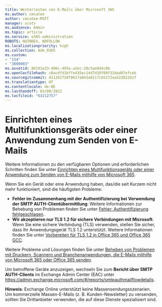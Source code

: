 ```yaml
---
title: Weiterleiten von E-Mails über Microsoft 365
ms.author: cmcatee
author: cmcatee-MSFT
manager: scotv
ms.audience: Admin
ms.topic: article
ms.service: o365-administration
ROBOTS: NOINDEX, NOFOLLOW
ms.localizationpriority: high
ms.collection: Adm_O365
ms.custom:
- "154"
- "3000003"
ms.assetid: 84191e23-496c-495a-a2ec-28c5ae0d4c0b
ms.openlocfilehash: c0acdfd1bffe435ec14d7d10f69f31dad07efceb
ms.sourcegitcommit: d11262728f0617a843a0117cb5172aa322022b27
ms.translationtype: HT
ms.contentlocale: de-DE
ms.lasthandoff: 03/08/2022
ms.locfileid: "63212757"
---
```

# <a name="set-up-a-multifunction-device-or-application-to-send-email"></a>Einrichten eines Multifunktionsgeräts oder einer Anwendung zum Senden von E-Mails

Weitere Informationen zu den verfügbaren Optionen und erforderlichen Schritten finden Sie unter [Einrichten eines Multifunktionsgeräts oder einer Anwendung zum Senden von E-Mails mithilfe von Microsoft 365](https://docs.microsoft.com/Exchange/mail-flow-best-practices/how-to-set-up-a-multifunction-device-or-application-to-send-email-using-microsoft-365-or-office-365).
  
Wenn Sie ein Gerät oder eine Anwendung haben, das/die seit Kurzem nicht mehr funktioniert, sind die häufigsten Probleme:

- **Fehler im Zusammenhang mit der Authentifizierung bei Verwendung der SMTP AUTH-Clientübermittlung**: Weitere Informationen zur Behebung von Problemen finden Sie unter [Fehler: Authentifizierung fehlgeschlagen](https://docs.microsoft.com/Exchange/mail-flow-best-practices/fix-issues-with-printers-scanners-and-lob-applications-that-send-email-using-off#error-authentication-unsuccessful).
- **Wir akzeptieren nur TLS 1.2 für sichere Verbindungen mit Microsoft**: Wenn Sie eine sichere Verbindung (TLS) verwenden, stellen Sie sicher, dass Ihr Anwendungsgerät TLS 1.2 unterstützt. Weitere Informationen finden Sie unter [Vorbereiten für TLS 1.2 in Office 365 und Office 365 GCC](https://docs.microsoft.com/microsoft-365/compliance/prepare-tls-1.2-in-office-365).

Weitere Probleme und Lösungen finden Sie unter [Beheben von Problemen mit Druckern, Scannern und Branchenanwendungen, die E-Mails mithilfe von Microsoft 365 oder Office 365 senden](https://docs.microsoft.com/Exchange/mail-flow-best-practices/fix-issues-with-printers-scanners-and-lob-applications-that-send-email-using-off).

Um betroffene Geräte anzuzeigen, wechseln Sie zum **Bericht über SMTP AUTH-Clients** im Exchange Admin Center (EAC) unter <https://admin.exchange.microsoft.com/#/reports/smtpauthmailflowdetails>.

**Hinweis**: Exchange Online unterstützt keine Massensendungsszenarien. Um kommerzielle Massen-E-Mails (z. B. Kunden-Newsletter) zu versenden, sollten Sie Drittanbieter verwenden, die auf diese Dienste spezialisiert sind.
